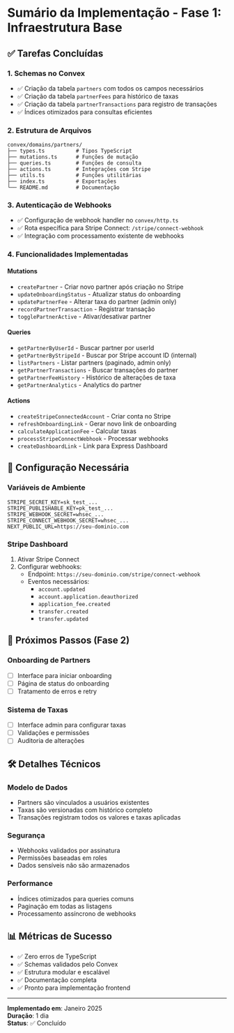 # Sumário da Implementação - Fase 1: Infraestrutura Base

## ✅ Tarefas Concluídas

### 1. Schemas no Convex
- ✅ Criação da tabela `partners` com todos os campos necessários
- ✅ Criação da tabela `partnerFees` para histórico de taxas
- ✅ Criação da tabela `partnerTransactions` para registro de transações
- ✅ Índices otimizados para consultas eficientes

### 2. Estrutura de Arquivos
```
convex/domains/partners/
├── types.ts          # Tipos TypeScript
├── mutations.ts      # Funções de mutação
├── queries.ts        # Funções de consulta
├── actions.ts        # Integrações com Stripe
├── utils.ts          # Funções utilitárias
├── index.ts          # Exportações
└── README.md         # Documentação
```

### 3. Autenticação de Webhooks
- ✅ Configuração de webhook handler no `convex/http.ts`
- ✅ Rota específica para Stripe Connect: `/stripe/connect-webhook`
- ✅ Integração com processamento existente de webhooks

### 4. Funcionalidades Implementadas

#### Mutations
- `createPartner` - Criar novo partner após criação no Stripe
- `updateOnboardingStatus` - Atualizar status do onboarding
- `updatePartnerFee` - Alterar taxa do partner (admin only)
- `recordPartnerTransaction` - Registrar transação
- `togglePartnerActive` - Ativar/desativar partner

#### Queries
- `getPartnerByUserId` - Buscar partner por userId
- `getPartnerByStripeId` - Buscar por Stripe account ID (internal)
- `listPartners` - Listar partners (paginado, admin only)
- `getPartnerTransactions` - Buscar transações do partner
- `getPartnerFeeHistory` - Histórico de alterações de taxa
- `getPartnerAnalytics` - Analytics do partner

#### Actions
- `createStripeConnectedAccount` - Criar conta no Stripe
- `refreshOnboardingLink` - Gerar novo link de onboarding
- `calculateApplicationFee` - Calcular taxas
- `processStripeConnectWebhook` - Processar webhooks
- `createDashboardLink` - Link para Express Dashboard

## 📝 Configuração Necessária

### Variáveis de Ambiente
```env
STRIPE_SECRET_KEY=sk_test_...
STRIPE_PUBLISHABLE_KEY=pk_test_...
STRIPE_WEBHOOK_SECRET=whsec_...
STRIPE_CONNECT_WEBHOOK_SECRET=whsec_...
NEXT_PUBLIC_URL=https://seu-dominio.com
```

### Stripe Dashboard
1. Ativar Stripe Connect
2. Configurar webhooks:
   - Endpoint: `https://seu-dominio.com/stripe/connect-webhook`
   - Eventos necessários:
     - `account.updated`
     - `account.application.deauthorized`
     - `application_fee.created`
     - `transfer.created`
     - `transfer.updated`

## 🔄 Próximos Passos (Fase 2)

### Onboarding de Partners
- [ ] Interface para iniciar onboarding
- [ ] Página de status do onboarding
- [ ] Tratamento de erros e retry

### Sistema de Taxas
- [ ] Interface admin para configurar taxas
- [ ] Validações e permissões
- [ ] Auditoria de alterações

## 🛠️ Detalhes Técnicos

### Modelo de Dados
- Partners são vinculados a usuários existentes
- Taxas são versionadas com histórico completo
- Transações registram todos os valores e taxas aplicadas

### Segurança
- Webhooks validados por assinatura
- Permissões baseadas em roles
- Dados sensíveis não são armazenados

### Performance
- Índices otimizados para queries comuns
- Paginação em todas as listagens
- Processamento assíncrono de webhooks

## 📊 Métricas de Sucesso

- ✅ Zero erros de TypeScript
- ✅ Schemas validados pelo Convex
- ✅ Estrutura modular e escalável
- ✅ Documentação completa
- ✅ Pronto para implementação frontend

---

**Implementado em**: Janeiro 2025  
**Duração**: 1 dia  
**Status**: ✅ Concluído 